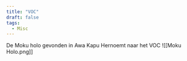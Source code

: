 ```yaml
---
title: "VOC"
draft: false
tags:
  - Misc
---
```

 
De Moku holo gevonden in Awa Kapu
Hernoemt naar het VOC
![[Moku Holo.png]]